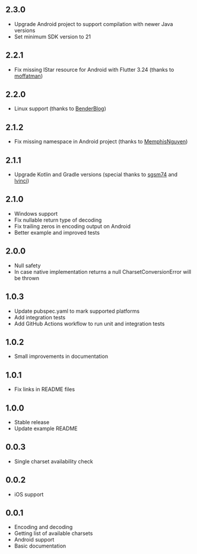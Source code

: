 ## 2.3.0
* Upgrade Android project to support compilation with newer Java versions
* Set minimum SDK version to 21

## 2.2.1
* Fix missing lStar resource for Android with Flutter 3.24 (thanks to [moffatman](https://github.com/pr0gramista/charset_converter/pull/41))

## 2.2.0
* Linux support (thanks to [BenderBlog](https://github.com/pr0gramista/charset_converter/pull/38))

## 2.1.2
* Fix missing namespace in Android project (thanks to [MemphisNguyen](https://github.com/pr0gramista/charset_converter/pull/36))

## 2.1.1
* Upgrade Kotlin and Gradle versions (special thanks to [sgsm74](https://github.com/pr0gramista/charset_converter/pull/23) and [lvinci](https://github.com/pr0gramista/charset_converter/pull/22))

## 2.1.0
* Windows support
* Fix nullable return type of decoding
* Fix trailing zeros in encoding output on Android
* Better example and improved tests

## 2.0.0
* Null safety
* In case native implementation returns a null CharsetConversionError will be thrown

## 1.0.3
* Update pubspec.yaml to mark supported platforms
* Add integration tests
* Add GitHub Actions workflow to run unit and integration tests

## 1.0.2
* Small improvements in documentation

## 1.0.1
* Fix links in README files

## 1.0.0
* Stable release
* Update example README

## 0.0.3
* Single charset availability check

## 0.0.2
* iOS support

## 0.0.1
* Encoding and decoding
* Getting list of available charsets
* Android support
* Basic documentation